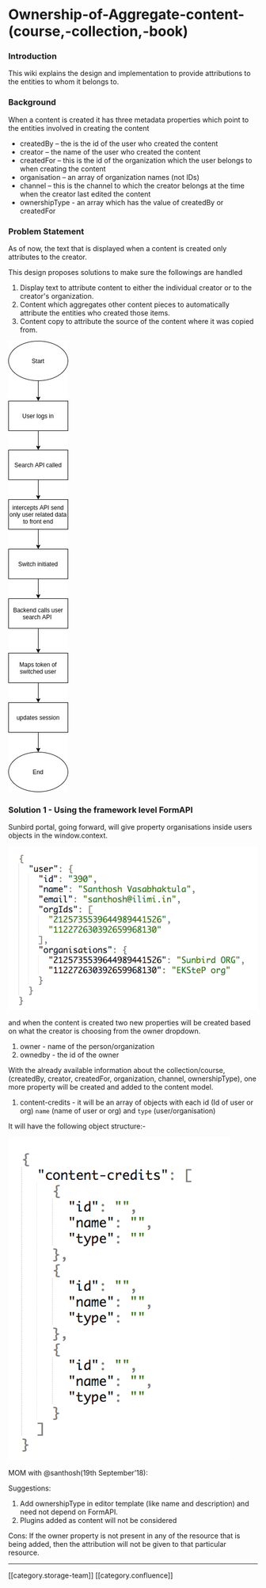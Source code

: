 # Ownership-of-Aggregate-content-(course,-collection,-book)

### Introduction

This wiki explains the design and implementation to provide attributions to the entities to whom it belongs to.

### Background

When a content is created it has three metadata properties which point to the entities involved in creating the content

* createdBy – the is the id of the user who created the content
* creator – the name of the user who created the content
* createdFor – this is the id of the organization which the user belongs to when creating the content
* organisation – an array of organization names (not IDs)
* channel – this is the channel to which the creator belongs at the time when the creator last edited the content
* ownershipType -  an array which has the value of createdBy or createdFor

### Problem Statement&#x20;

As of now, the text that is displayed when a content is created only attributes to the creator.

This design proposes solutions to make sure the followings are handled

1. Display text to attribute content to either the individual creator or to the creator's organization.
2. Content which aggregates other content pieces to automatically attribute the entities who created those items.
3. Content copy to attribute the source of the content where it was copied from.

![](<../../../../.gitbook/assets/Untitled Diagram (1).jpg>)

### Solution 1 - Using the framework level FormAPI

Sunbird portal, going forward, will give property organisations inside users objects in the window.context.

![](<../../../../.gitbook/assets/Screen Shot 2018-10-03 at 11.11.12 AM.png>)

and when the content is created two new properties will be created based on what the creator is choosing from the owner dropdown.

1. owner -  name of the person/organization
2. ownedby - the id of the owner

With the already available information about the collection/course, (createdBy, creator, createdFor, organization, channel, ownershipType), one more property will be created and added to the content model.

1. content-credits -  it will be an array of objects with each id (Id of user or org) `name` (name of user or org) and `type` (user/organisation)

It will have the following object structure:-

![](<../../../../.gitbook/assets/Screen Shot 2018-10-03 at 11.24.00 AM.png>)

MOM with @santhosh(19th September’18):

Suggestions:

1. Add ownershipType in editor template (like name and description) and need not depend on FormAPI.
2. Plugins added as content will not be considered&#x20;

Cons: If the owner property is not present in any of the resource that is being added, then the attribution will not be given to that particular resource.&#x20;

***

\[\[category.storage-team]] \[\[category.confluence]]
